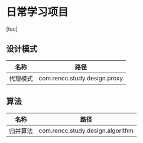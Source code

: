 # 日常学习项目


[toc]

## 设计模式
名称 | 路径
---|---
代理模式 | com.rencc.study.design.proxy

## 算法
名称 | 路径
---|---
归并算法 | com.rencc.study.design.algorithm


